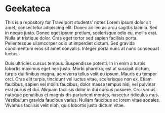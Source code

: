 # Geekateca
This is a repository for Travelport students' notes
Lorem ipsum dolor sit amet, consectetur adipiscing elit. Donec ac leo ac arcu sagittis lacinia. Sed in neque justo. Donec eget ipsum pretium, scelerisque odio eu, 
mollis erat. Nulla at tristique dolor. Cras eget tortor sed sapien facilisis porta. Pellentesque ullamcorper odio ut imperdiet dictum. Sed gravida condimentum eros 
sit amet convallis. Integer porta nunc at nunc consequat luctus.

Duis ultricies cursus tempus. Suspendisse potenti. In in enim a turpis lobortis maximus eget nec justo. Morbi pharetra, est at suscipit dictum, turpis dui finibus magna,
ac viverra tellus velit eu ipsum. Mauris eu tempor orci. Cras elit turpis, tincidunt vel luctus vitae, scelerisque non ex. Etiam faucibus, sapien vel mollis faucibus, 
dolor massa tempus nisi, vel pulvinar erat purus et dui. Aliquam facilisis dolor in dui cursus posuere. Orci varius natoque penatibus et magnis dis parturient montes, 
nascetur ridiculus mus. Vestibulum gravida faucibus varius. Nullam faucibus ac lorem vitae sodales. Vivamus facilisis velit nibh, quis lobortis justo dictum vitae.
